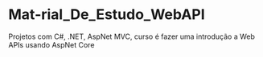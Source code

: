 # Mat-rial_De_Estudo_WebAPI
Projetos com C#, .NET, AspNet MVC, curso é fazer uma introdução a Web APIs usando AspNet Core
